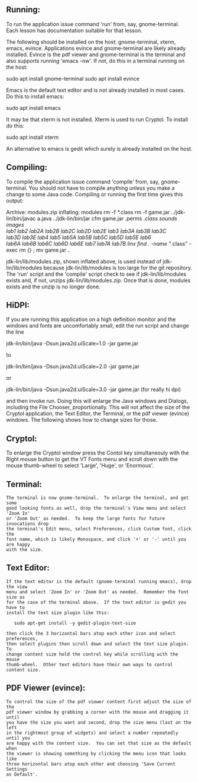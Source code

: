 Running:
-------
To run the application issue command 'run' from, say, gnome-terminal.
Each lesson has documentation suitable for that lesson.

The following should be installed on the host: gnome-terminal, xterm, emacs, evince.
Applications evince and gnome-terminal are likely already installed.  Evince is the
pdf viewer and gnome-terminal is the terminal and also supports running 'emacs -nw'.
If not, do this in a terminal running on the host:

   sudo apt install gnome-terminal
	sudo apt install evince

Emacs is the default text editor and is not already installed in most cases.  Do
this to install emacs:

   sudo apt install emacs

It may be that xterm is not installed.  Xterm is used to run Cryptol.  To install
do this:

   sudo apt install xterm

An alternative to emacs is gedit which surely is already installed on the host.

Compiling:
---------
To compile the application issue command 'compile' from, say, gnome-terminal.
You should not have to compile anything unless you make a change to some
Java code.  Compiling or running the first time gives this output:

   Archive:  modules.zip
     inflating: modules
   rm -f *.class
   rm -f game.jar
   ../jdk-lin/bin/javac a.java
   ../jdk-lin/bin/jar cfm game.jar .perms *.class sounds images \
           lab1 lab2 lab2A lab2B lab2C lab2D lab2E lab3 lab3A lab3B lab3C \
           lab3D lab3E lab4 lab5 lab5A lab5B lab5C lab5D lab5E lab6 \
           lab6A lab6B lab6C lab6D lab6E lab7 lab7A lab7B linx
   find . -name "*.class" -exec rm {} \;
   mv game.jar ..

jdk-lin/lib/modules.zip, shown inflated above, is used instead of
jdk-lin/lib/modules because jdk-lin/lib/modules is too large for the git
repository.  The 'run' script and the 'compile' script check to see if
jdk-lin/lib/modules exists and, if not, unzips jdk-lin/lib/modules.zip.
Once that is done, modules exists and the unzip is no longer done.

HiDPI:
-----
If you are running this application on a high definition monitor and the
windows and fonts are uncomfortably small, edit the run script and change
the line

   jdk-lin/bin/java -Dsun.java2d.uiScale=1.0 -jar game.jar

to

   jdk-lin/bin/java -Dsun.java2d.uiScale=2.0 -jar game.jar

or

   jdk-lin/bin/java -Dsun.java2d.uiScale=3.0 -jar game.jar (for really hi dpi)

and then invoke run.  Doing this will enlarge the Java windows and Dialogs,
including the File Chooser, proportionally.  This will not affect the size
of the Cryptol application, the Text Editor, the Terminal, or the pdf viewer
(evince) windows.  The following shows how to change sizes for those.

  Cryptol:
  -------
  To enlarge the Cryptol window press the Contol key simultaneouly with the
  Right mouse button to get the VT Fonts menu and scroll down with the mouse
  thumb-wheel to select 'Large', 'Huge', or 'Enormous'.

  Terminal:
  --------
    The terminal is now gnome-terminal.  To enlarge the terminal, and get some
    good looking fonts as well, drop the terminal's View menu and select 'Zoom In'
    or 'Zoom Out' as needed.  To keep the large fonts for future invocations drop
    the terminal's Edit menu, select Preferences, click Custom font, click the
    font name, which is likely Monospace, and click '+' or '-' until you are happy
    with the size.
  
  Text Editor:
  -----------
    If the text editor is the default (gnome-terminal running emacs), drop the view
    menu and select 'Zoom In' or 'Zoom Out' as needed.  Remember the font size as
    for the case of the terminal above.  If the text editor is gedit you have to
    install the text size plugin like this:
  
       sudo apt-get install -y gedit-plugin-text-size

    then click the 3 horizontal bars atop each other icon and select preferences,
    then select plugins then scroll down and select the text size plugin.  To
    change content size hold the control key while scrolling with the mouse
    thumb-wheel.  Other text editors have their own ways to control content size.

  PDF Viewer (evince):
  -------------------
    To control the size of the pdf viewer content first adjust the size of the
    pdf viewer window by grabbing a corner with the mouse and dragging it until
    you have the size you want and second, drop the size menu (last on the left
    in the rightmost group of widgets) and select a number repeatedly until you
    are happy with the content size.  You can set that size as the default when
    the viewer is showing something by clicking the menu icon that looks like
    three horizontal bars atop each other and choosing 'Save Current Settings
    as Default'.
